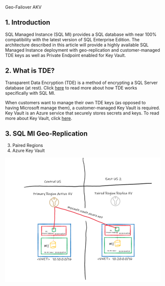 Geo-Failover AKV

## 1. Introduction
SQL Managed Instance (SQL MI) provides a SQL database with near 100% compatibility with the latest version of SQL Enterprise Edition. The architecture described in this article will provide a highly available SQL Managed Instance deployment with geo-replication and customer-managed TDE keys as well as Private Endpoint enabled for Key Vault.

## 2. What is TDE?
Transparent Data Encryption (TDE) is a method of encrypting a SQL Server database (at rest). Click [here](https://docs.microsoft.com/en-us/sql/relational-databases/security/encryption/transparent-data-encryption?view=azuresqldb-mi-current) to read more about how TDE works specifically with SQL MI.

When customers want to manage their own TDE keys (as opposed to having Microsoft manage them), a customer-managed Key Vault is required. Key Vault is an Azure service that securely stores secrets and keys. To read more about Key Vault, click [here](https://azure.microsoft.com/en-us/services/key-vault).

## 3. SQL MI Geo-Replication

3. Paired Regions
4. Azure Key Vault



![](./media/sqlmi-akv.png)
